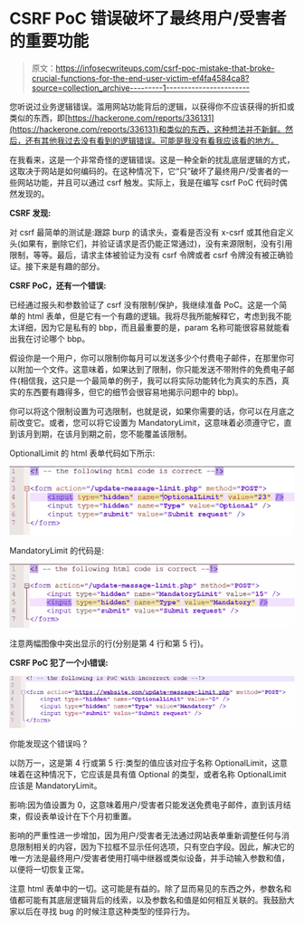 # CSRF PoC 错误破坏了最终用户/受害者的重要功能

> 原文：<https://infosecwriteups.com/csrf-poc-mistake-that-broke-crucial-functions-for-the-end-user-victim-ef4fa4584ca8?source=collection_archive---------1----------------------->

您听说过业务逻辑错误。滥用网站功能背后的逻辑，以获得你不应该获得的折扣或类似的东西，即[https://hackerone.com/reports/336131](https://hackerone.com/reports/336131)和类似的东西，这种想法并不新鲜。然后，还有其他我过去没有看到的逻辑错误。可能是我没有看我应该看的地方。

在我看来，这是一个非常奇怪的逻辑错误。这是一种全新的扰乱底层逻辑的方式，这取决于网站是如何编码的。在这种情况下，它“只”破坏了最终用户/受害者的一些网站功能，并且可以通过 csrf 触发。实际上，我是在编写 csrf PoC 代码时偶然发现的。

**CSRF 发现:**

对 csrf 最简单的测试是:跟踪 burp 的请求头，查看是否没有 x-csrf 或其他自定义头(如果有，删除它们，并验证请求是否仍能正常通过)，没有来源限制，没有引用限制，等等。最后，请求主体被验证为没有 csrf 令牌或者 csrf 令牌没有被正确验证。接下来是有趣的部分。

**CSRF PoC，还有一个错误:**

已经通过报头和参数验证了 csrf 没有限制/保护，我继续准备 PoC。这是一个简单的 html 表单，但是它有一个有趣的逻辑。我将尽我所能解释它，考虑到我不能太详细，因为它是私有的 bbp，而且最重要的是，param 名称可能很容易就能看出我在讨论哪个 bbp。

假设你是一个用户，你可以限制你每月可以发送多少个付费电子邮件，在那里你可以附加一个文件。这意味着，如果达到了限制，你只能发送不带附件的免费电子邮件(相信我，这只是一个最简单的例子，我可以将实际功能转化为真实的东西，真实的东西要有趣得多，但它的细节会很容易地揭示问题中的 bbp)。

你可以将这个限制设置为可选限制，也就是说，如果你需要的话，你可以在月底之前改变它。或者，您可以将它设置为 MandatoryLimit，这意味着必须遵守它，直到该月到期，在该月到期之前，您不能覆盖该限制。

OptionalLimit 的 html 表单代码如下所示:

![](img/d5cf08c689e39070a151761c0ef0b14d.png)

MandatoryLimit 的代码是:

![](img/5fb066d93553b51610e115677c8ca4dc.png)

注意两幅图像中突出显示的行(分别是第 4 行和第 5 行)。

**CSRF PoC 犯了一个小错误:**

![](img/aa66849cb596ee3c20585fabaedf6d41.png)

你能发现这个错误吗？

以防万一，这是第 4 行或第 5 行:类型的值应该对应于名称 OptionalLimit，这意味着在这种情况下，它应该是具有值 Optional 的类型，或者名称 OptionalLimit 应该是 MandatoryLimit。

影响:因为值设置为 0，这意味着用户/受害者只能发送免费电子邮件，直到该月结束，假设表单设计在下个月初重置。

影响的严重性进一步增加，因为用户/受害者无法通过网站表单重新调整任何与消息限制相关的内容，因为下拉框不显示任何选项，只有空白字段。因此，解决它的唯一方法是最终用户/受害者使用打嗝中继器或类似设备，并手动输入参数和值，以便将一切恢复正常。

注意 html 表单中的一切。这可能是有益的。除了显而易见的东西之外，参数名和值都可能有其底层逻辑背后的线索，以及参数名和值是如何相互关联的。我鼓励大家以后在寻找 bug 的时候注意这种类型的怪异行为。